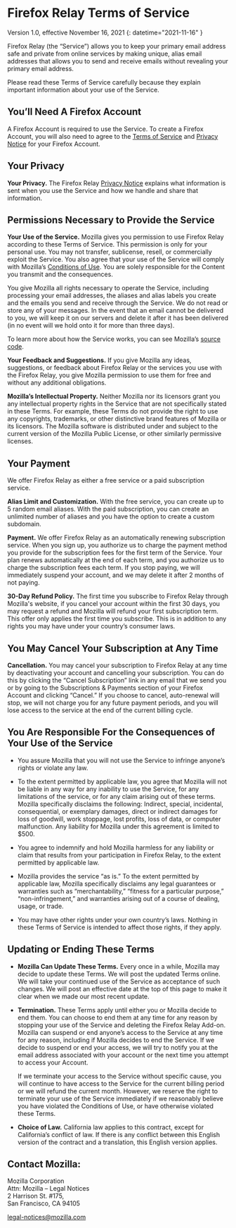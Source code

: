 # Firefox Relay Terms of Service

Version 1.0, effective November 16, 2021
{: datetime="2021-11-16" }

Firefox Relay (the “Service”) allows you to keep your primary email address safe and private from online services by making unique, alias email addresses that allows you to send and receive emails without revealing your primary email address.

Please read these Terms of Service carefully because they explain important information about your use of the Service.

## You’ll Need A Firefox Account

A Firefox Account is required to use the Service. To create a Firefox Account, you will also need to agree to the [Terms of Service](https://www.mozilla.org/about/legal/terms/services/) and [Privacy Notice](https://www.mozilla.org/privacy/firefox/) for your Firefox Account.

## Your Privacy

__Your Privacy.__ The Firefox Relay [Privacy Notice](https://www.mozilla.org/privacy/firefox-relay/) explains what information is sent when you use the Service and how we handle and share that information.

## Permissions Necessary to Provide the Service

__Your Use of the Service.__ Mozilla gives you permission to use Firefox Relay according to these Terms of Service. This permission is only for your personal use. You may not transfer, sublicense, resell, or commercially exploit the Service. You also agree that your use of the Service will comply with Mozilla’s [Conditions of Use](https://www.mozilla.org/about/legal/acceptable-use/). You are solely responsible for the Content you transmit and the consequences.

You give Mozilla all rights necessary to operate the Service, including processing your email addresses, the aliases and alias labels you create and the emails you send and receive through the Service. We do not read or store any of your messages. In the event that an email cannot be delivered to you, we will keep it on our servers and delete it after it has been delivered (in no event will we hold onto it for more than three days).

To learn more about how the Service works, you can see Mozilla’s [source code](https://github.com/mozilla/fx-private-relay).

__Your Feedback and Suggestions.__ If you give Mozilla any ideas, suggestions, or feedback about Firefox Relay or the services you use with the Firefox Relay, you give Mozilla permission to use them for free and without any additional obligations.

__Mozilla’s Intellectual Property.__ Neither Mozilla nor its licensors grant you any intellectual property rights in the Service that are not specifically stated in these Terms. For example, these Terms do not provide the right to use any copyrights, trademarks, or other distinctive brand features of Mozilla or its licensors. The Mozilla software is distributed under and subject to the current version of the Mozilla Public License, or other similarly permissive licenses.

## Your Payment

We offer Firefox Relay as either a free service or a paid subscription service.

__Alias Limit and Customization.__ With the free service, you can create up to 5 random email aliases. With the paid subscription, you can create an unlimited number of aliases and you have the option to create a custom subdomain.

__Payment.__ We offer Firefox Relay as an automatically renewing subscription service. When you sign up, you authorize us to charge the payment method you provide for the subscription fees for the first term of the Service. Your plan renews automatically at the end of each term, and you authorize us to charge the subscription fees each term. If you stop paying, we will immediately suspend your account, and we may delete it after 2 months of not paying.

__30-Day Refund Policy.__ The first time you subscribe to Firefox Relay through Mozilla's website, if you cancel your account within the first 30 days, you may request a refund and Mozilla will refund your first subscription term. This offer only applies the first time you subscribe. This is in addition to any rights you may have under your country’s consumer laws.

## You May Cancel Your Subscription at Any Time

__Cancellation.__ You may cancel your subscription to Firefox Relay at any time by deactivating your account and cancelling your subscription. You can do this by clicking the “Cancel Subscription” link in any email that we send you or by going to the Subscriptions & Payments section of your Firefox Account and clicking “Cancel.” If you choose to cancel, auto-renewal will stop, we will not charge you for any future payment periods, and you will lose access to the service at the end of the current billing cycle.

## You Are Responsible For the Consequences of Your Use of the Service

* You assure Mozilla that you will not use the Service to infringe anyone’s rights or violate any law.

* To the extent permitted by applicable law, you agree that Mozilla will not be liable in any way for any inability to use the Service, for any limitations of the service, or for any claim arising out of these terms. Mozilla specifically disclaims the following: Indirect, special, incidental, consequential, or exemplary damages, direct or indirect damages for loss of goodwill, work stoppage, lost profits, loss of data, or computer malfunction. Any liability for Mozilla under this agreement is limited to $500.

* You agree to indemnify and hold Mozilla harmless for any liability or claim that results from your participation in Firefox Relay, to the extent permitted by applicable law.

* Mozilla provides the service “as is.” To the extent permitted by applicable law, Mozilla specifically disclaims any legal guarantees or warranties such as “merchantability,” “fitness for a particular purpose,” “non-infringement,” and warranties arising out of a course of dealing, usage, or trade.

* You may have other rights under your own country’s laws. Nothing in these Terms of Service is intended to affect those rights, if they apply.

## Updating or Ending These Terms

* __Mozilla Can Update These Terms.__ Every once in a while, Mozilla may decide to update these Terms. We will post the updated Terms online. We will take your continued use of the Service as acceptance of such changes. We will post an effective date at the top of this page to make it clear when we made our most recent update.

* __Termination.__ These Terms apply until either you or Mozilla decide to end them. You can choose to end them at any time for any reason by stopping your use of the Service and deleting the Firefox Relay Add-on. Mozilla can suspend or end anyone’s access to the Service at any time for any reason, including if Mozilla decides to end the Service. If we decide to suspend or end your access, we will try to notify you at the email address associated with your account or the next time you attempt to access your Account.

  If we terminate your access to the Service without specific cause, you will continue to have access to the Service for the current billing period or we will refund the current month. However, we reserve the right to terminate your use of the Service immediately if we reasonably believe you have violated the Conditions of Use, or have otherwise violated these Terms.

* __Choice of Law.__ California law applies to this contract, except for California’s conflict of law. If there is any conflict between this English version of the contract and a translation, this English version applies.


## Contact Mozilla:

Mozilla Corporation  
Attn: Mozilla – Legal Notices  
2 Harrison St. #175,  
San Francisco, CA 94105  

legal-notices@mozilla.com
